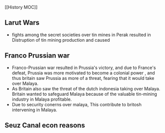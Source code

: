 [[History MOC]]



## Larut Wars
- fights among the secret societies over tin mines in Perak resulted in Distruption of tin mining production and caused 
## Franco Prussian war
- Franco-Prussian war resulted in Prussia's victory, and due to France's defeat, Prussia was more motivated to become a colonial power , and thus britain saw Prussia as more of a threat, fearing that it would take over Malaya.
- As Britain also saw the threat of the dutch indonesia taking over Malaya. Britain wanted to safeguard Malaya because of the valuable tin-mining industry in Malaya profitable.
- Due to security conerns over malaya, This contribute to britosh intervening in Malaya.

## Seuz Canal econ reasons